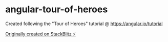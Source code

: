# angular-tour-of-heroes

Created following the "Tour of Heroes" tutorial @ https://angular.io/tutorial

[Originally created on StackBlitz ⚡️](https://stackblitz.com/edit/angular-ivy-bx3br5)